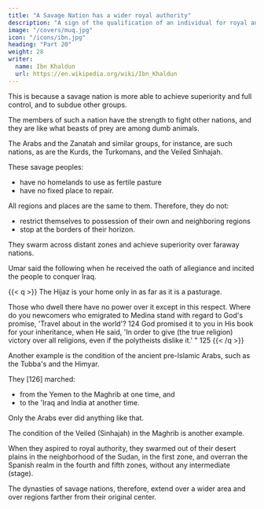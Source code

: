 ```yaml
---
title: "A Savage Nation has a wider royal authority"
description: "A sign of the qualification of an individual for royal authority is his eager desire to acquire praiseworthy qualities, and vice versa"
image: "/covers/muq.jpg"
icon: "/icons/ibn.jpg"
heading: "Part 20"
weight: 28
writer:
  name: Ibn Khaldun
  url: https://en.wikipedia.org/wiki/Ibn_Khaldun
---
```



<!-- description= "As long as a nation retains its group feeling, royal authority that disappears in one branch will, of necessity, pass to some other branch of the same nation" -->

<!-- ## 20. While a nation is savage, its royal authority extends farther. -->

This is because a savage nation is more able to achieve superiority and full control, and to subdue other groups. 

The members of such a nation have the strength to fight other nations, and they are like what beasts of prey are among dumb animals. 

The Arabs and the Zanatah and similar groups, for instance, are such nations, as are the Kurds, the Turkomans, and the Veiled Sinhajah.

These savage peoples:
- have no homelands to use as fertile pasture
- have no fixed place to repair. 

All regions and places are the same to them. Therefore, they do not:
- restrict themselves to possession of their own and neighboring regions
- stop at the borders of their horizon. 

They swarm across distant zones and achieve superiority over faraway nations.

Umar said the following when he received the oath of allegiance and incited the people to conquer Iraq. 

{{< q >}}
The Hijaz is your home only in as far as it is a pasturage. 

Those who dwell there have no power over it except in this respect. Where do you newcomers who emigrated to Medina stand with regard to God's promise, 'Travel about in the world'? 124 God promised it to you in His book for your inheritance, when He said, 'In order to give (the true religion) victory over all religions, even if the polytheists dislike it.' " 125
{{< /q >}}


Another example is the condition of the ancient pre-Islamic Arabs, such as the Tubba's and the Himyar. 

They [126] marched:
- from the Yemen to the Maghrib at one time, and
- to the 'Iraq and India at another time. 

Only the Arabs ever did anything like that.

The condition of the Veiled (Sinhajah) in the Maghrib is another example. 

When they aspired to royal authority, they swarmed out of their desert plains in the neighborhood of the Sudan, in the first zone, and overran the Spanish realm in the fourth and fifth zones, without any intermediate (stage).

The dynasties of savage nations, therefore, extend over a wider area and over regions farther from their original center<!--  (than do other nations) -->.
